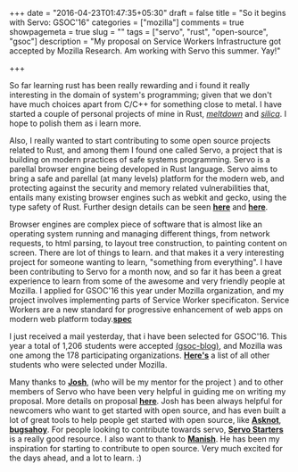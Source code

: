+++
date = "2016-04-23T01:47:35+05:30"
draft = false
title = "So it begins with Servo: GSOC'16"
categories = ["mozilla"]
comments = true
showpagemeta = true
slug = ""
tags = ["servo", "rust", "open-source", "gsoc"]
description = "My proposal on Service Workers Infrastructure got accepted by Mozilla Research. Am working with Servo this summer. Yay!"

+++

So far learning rust has been really rewarding and i found it really interesting in the domain of system's programming; given that we don't have much choices apart from C/C++ for something close to metal. I have started a couple of personal projects of mine in Rust, [_meltdown_](https://github.com/creativcoder/meltdown) and [_silica_](https://github.com/creativcoder/silica). I hope to polish them as i learn more.


Also, I really wanted to start contributing to some open source projects related to Rust, and among them I found one called Servo, a project that is building on modern practices of safe systems programming. Servo is a parellal browser engine being developed in Rust language. Servo aims to bring a safe and parellal (at many levels) platform for the modern web, and protecting against the security and memory related vulnerabilities that, entails many existing browser engines such as webkit and gecko, using the type safety of Rust. Further design details can be seen [__here__](https://github.com/servo/servo/wiki/Design) and [__here__](https://github.com/servo/servo/wiki/General-implementation-and-design-notes).


Browser engines are complex piece of software that is almost like an operating system running and managing different things, from network requests, to html parsing, to layout tree construction, to painting content on screen. There are lot of things to learn. and that makes it a very interesting project for someone wanting to learn, "something from everything". I have been contributing to Servo for a month now, and so far it has been a great experience to learn from some of the awesome and very friendly people at Mozilla. I applied for GSOC'16 this year under Mozilla organization, and my project involves implementing parts of Service Worker specificaton. Service Workers are a new standard for progressive enhancement of web apps on modern web platform today.[__spec__](https://slightlyoff.github.io/ServiceWorker/spec/service_worker/)


I just received a mail yesterday, that i have been selected for GSOC'16. This year a total of 1,206 students were accepted [(gsoc-blog)](http://google-opensource.blogspot.in/2016/04/students-announced-for-google-summer-of.html), and Mozilla was one among the 178 participating organizations. [__Here's__](https://summerofcode.withgoogle.com/organizations/5256839985889280/?sp-page_size=48) a list of all other students who were selected under Mozilla.


Many thanks to [__Josh__](https://github.com/jdm), (who will be my mentor for the project ) and to other members of Servo who have been very helpful in guiding me on writing my proposal. More details on proposal [__here__](https://summerofcode.withgoogle.com/organizations/5256839985889280/#4504639135285248). Josh has been always helpful for newcomers who want to get started with open source, and has even built a lot of great tools to help people get started with open source, like [__Asknot__](https://github.com/jdm/asknot), [__bugsahoy__](https://github.com/jdm/bugsahoy). For people looking to contribute towards servo, [__Servo Starters__](http://servo.github.io/servo-starters/) is a really good resource. I also want to thank to [__Manish__](https://github.com/Manishearth). He has been my inspiration for starting to contribute to open source. Very much excited for the days ahead, and a lot to learn. :)
